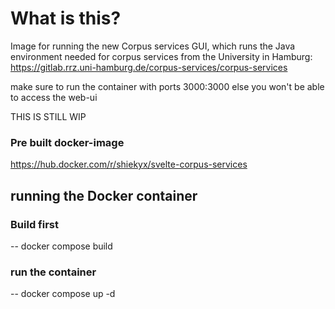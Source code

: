 # What is this?
Image for running the new Corpus services GUI, which runs the Java environment needed for corpus services from the University in Hamburg: https://gitlab.rrz.uni-hamburg.de/corpus-services/corpus-services

make sure to run the container with ports 3000:3000 else you won't be able to access the web-ui

THIS IS STILL WIP

### Pre built docker-image
https://hub.docker.com/r/shiekyx/svelte-corpus-services

## running the Docker container
### Build first
-- docker compose build
### run the container 
-- docker compose up -d
